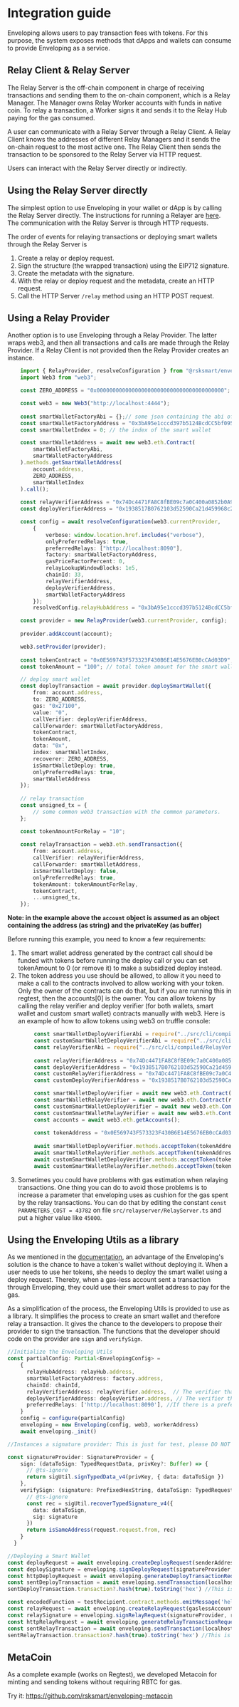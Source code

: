 # Integration guide

Enveloping allows users to pay transaction fees with tokens. For this purpose, the system exposes methods that dApps and wallets can consume to provide Enveloping as a service.

## Relay Client & Relay Server

The Relay Server is the off-chain component in charge of receiving transactions and sending them to the on-chain component, which is a Relay Manager. The Manager owns Relay Worker accounts with funds in native coin. To relay a transaction, a Worker signs it and sends it to the Relay Hub paying for the gas consumed.

A user can communicate with a Relay Server through a Relay Client. A Relay Client knows the addresses of different Relay Managers and it sends the on-chain request to the most active one. The Relay Client then sends the transaction to be sponsored to the Relay Server via HTTP request.

Users can interact with the Relay Server directly or indirectly.

## Using the Relay Server directly

The simplest option to use Enveloping in your wallet or dApp is by calling the Relay Server directly. The instructions for running a Relayer are [here](launching_enveloping.md#run-a-relay-server-locally). The communication with the Relay Server is through HTTP requests.

The order of events for relaying transactions or deploying smart wallets through the Relay Server is
1. Create a relay or deploy request.
2. Sign the structure (the wrapped transaction) using the EIP712 signature.
3. Create the metadata with the signature.
4. With the relay or deploy request and the metadata, create an HTTP request.
5. Call the HTTP Server `/relay` method using an HTTP POST request.

## Using a Relay Provider

Another option is to use Enveloping through a Relay Provider. The latter wraps web3, and then all transactions and calls are made through the Relay Provider. If a Relay Client is not provided then the Relay Provider creates an instance.

```typescript
    import { RelayProvider, resolveConfiguration } from "@rsksmart/enveloping";
    import Web3 from "web3";

    const ZERO_ADDRESS = "0x0000000000000000000000000000000000000000";

    const web3 = new Web3("http://localhost:4444");
    
    const smartWalletFactoryAbi = {};// some json containing the abi of the smart wallet factory contract.
    const smartWalletFactoryAddress = "0x3bA95e1cccd397b5124BcdCC5bf0952114E6A701"; // the smart wallet factort contract address (can be retrieved from the summary of the deployment).
    const smartWalletIndex = 0; // the index of the smart wallet

    const smartWalletAddress = await new web3.eth.Contract(
        smartWalletFactoryAbi,
        smartWalletFactoryAddress
    ).methods.getSmartWalletAddress(
        account.address,
        ZERO_ADDRESS,
        smartWalletIndex
    ).call();
    
    const relayVerifierAddress = "0x74Dc4471FA8C8fBE09c7a0C400a0852b0A9d04b2"; // the relay verifier contract address (can be retrieved from the summary of the deployment).
    const deployVerifierAddress = "0x1938517B0762103d52590Ca21d459968c25c9E67"; // the deploy verifier contract address (can be retrieved from the summary of the deployment).

    const config = await resolveConfiguration(web3.currentProvider,
        {
            verbose: window.location.href.includes("verbose"),
            onlyPreferredRelays: true,
            preferredRelays: ["http://localhost:8090"],
            factory: smartWalletFactoryAddress,
            gasPriceFactorPercent: 0,
            relayLookupWindowBlocks: 1e5,
            chainId: 33,
            relayVerifierAddress,
            deployVerifierAddress,
            smartWalletFactoryAddress
        });
        resolvedConfig.relayHubAddress = "0x3bA95e1cccd397b5124BcdCC5bf0952114E6A701"; // the relay hub contract address (can be retrieved from the summary of the deployment).

    const provider = new RelayProvider(web3.currentProvider, config);
    
    provider.addAccount(account);

    web3.setProvider(provider);
    
    const tokenContract = "0x0E569743F573323F430B6E14E5676EB0cCAd03D9"; // token address to use on smart wallet
    const tokenAmount = "100"; // total token amount for the smart wallet, the smart wallet address should have more than this number before calling the deploy.

    // deploy smart wallet
    const deployTransaction = await provider.deploySmartWallet({
        from: account.address,
        to: ZERO_ADDRESS,
        gas: "0x27100",
        value: "0",
        callVerifier: deployVerifierAddress,
        callForwarder: smartWalletFactoryAddress,
        tokenContract,
        tokenAmount,
        data: "0x",
        index: smartWalletIndex,
        recoverer: ZERO_ADDRESS,
        isSmartWalletDeploy: true,
        onlyPreferredRelays: true,
        smartWalletAddress
    });
    
    // relay transaction
    const unsigned_tx = {
        // some common web3 transaction with the common parameters.
    };

    const tokenAmountForRelay = "10";
    
    const relayTransaction = web3.eth.sendTransaction({
        from: account.address,
        callVerifier: relayVerifierAddress,
        callForwarder: smartWalletAddress,
        isSmartWalletDeploy: false,
        onlyPreferredRelays: true,
        tokenAmount: tokenAmountForRelay,
        tokenContract,
        ...unsigned_tx,
    });
```

**Note: in the example above the `account` object is assumed as an object containing the address (as string) and 
the privateKey (as buffer)**

Before running this example, you need to know a few requirements:

1. The smart wallet address generated by the contract call should be funded with tokens before running the deploy call or
   you can set tokenAmount to 0 (or remove it) to make a subsidized deploy instead.
2. The token address you use should be allowed, to allow it you need to make a call to the contracts involved to allow
   working with your token. 
   Only the owner of the contracts can do that, but if you are running this in regtest, then the accounts[0]
   is the owner.
   You can allow tokens by calling the relay verifier and deploy verifier (for both wallets, smart wallet and custom smart wallet) contracts manually with web3.
   Here is an example of how to allow tokens using web3 on truffle console:
   ```typescript
        const smartWalletDeployVerifierAbi = require("../src/cli/compiled/DeployVerifier.json").abi;
        const customSmartWalletDeployVerifierAbi = require("../src/cli/compiled/CustomSmartWalletDeployVerifier.json").abi;
        const relayVerifierAbi = require("../src/cli/compiled/RelayVerifier.json").abi;
        
        const relayVerifierAddress = "0x74Dc4471FA8C8fBE09c7a0C400a0852b0A9d04b2"; // the relay verifier contract address (can be retrieved from the summary of the deployment).
        const deployVerifierAddress = "0x1938517B0762103d52590Ca21d459968c25c9E67"; // the deploy verifier contract address (can be retrieved from the summary of the deployment).
        const customRelayVerifierAddress = "0x74Dc4471FA8C8fBE09c7a0C400a0852b0A9d04b2"; // the custom smart wallet relay verifier contract address (can be retrieved from the summary of the deployment).
        const customDeployVerifierAddress = "0x1938517B0762103d52590Ca21d459968c25c9E67"; // the custom smart wallet deploy verifier contract address (can be retrieved from the summary of the deployment).

        const smartWalletDeployVerifier = await new web3.eth.Contract(smartWalletDeployVerifierAbi, deployVerifierAddress);
        const smartWalletRelayVerifier = await new web3.eth.Contract(relayVerifierAbi, relayVerifierAddress);
        const customSmartWalletDeployVerifier = await new web3.eth.Contract(customSmartWalletDeployVerifierAbi, customDeployVerifierAddress);
        const customSmartWalletRelayVerifier = await new web3.eth.Contract(relayVerifierAbi, customRelayVerifierAddress);
        const accounts = await web3.eth.getAccounts();
        
        const tokenAddress = "0x0E569743F573323F430B6E14E5676EB0cCAd03D9"; // token address to allow
    
        await smartWalletDeployVerifier.methods.acceptToken(tokenAddress).send({from: accounts[0]});
        await smartWalletRelayVerifier.methods.acceptToken(tokenAddress).send({from: accounts[0]});
        await customSmartWalletDeployVerifier.methods.acceptToken(tokenAddress).send({from: accounts[0]});
        await customSmartWalletRelayVerifier.methods.acceptToken(tokenAddress).send({from: accounts[0]});
   ```
3. Sometimes you could have problems with gas estimation when relaying transactions. One thing you can do to
avoid those problems is to increase a parameter that enveloping uses as cushion for the gas spent by the relay transactions.
   You can do that by editing the constant `const PARAMETERS_COST = 43782` on file `src/relayserver/RelayServer.ts` and put a higher value
   like `45000`.

## Using the Enveloping Utils as a library

As we mentioned in the [documentation](), an advantage of the Enveloping's solution is the chance to have a token's wallet without deploying it. When a user needs to use her tokens, she needs to deploy the smart wallet using a deploy request. Thereby, when a gas-less account sent a transaction through Enveloping, they could use their smart wallet address to pay for the gas.

As a simplification of the process, the Enveloping Utils is provided to use as a library. It simplifies the process to create an smart wallet and therefore relay a transaction. It gives the chance to the developers to propose their provider to sign the transaction. The functions that the developer should code on the provider are `sign` and `verifySign`.

```typescript
//Initialize the Enveloping Utils
const partialConfig: Partial<EnvelopingConfig> =
    {
      relayHubAddress: relayHub.address,
      smartWalletFactoryAddress: factory.address,
      chainId: chainId,
      relayVerifierAddress: relayVerifier.address,  // The verifier that will verify the relayed transaction
      deployVerifierAddress: deployVerifier.address, // The verifier that will verify the smart wallet deployment
      preferredRelays: ['http://localhost:8090'], //If there is a preferred relay server.
    }
    config = configure(partialConfig)
    enveloping = new Enveloping(config, web3, workerAddress)
    await enveloping._init()

//Instances a signature provider: This is just for test, please DO NOT use in production.

const signatureProvider: SignatureProvider = {
    sign: (dataToSign: TypedRequestData, privKey?: Buffer) => {
      // @ts-ignore
      return sigUtil.signTypedData_v4(privKey, { data: dataToSign })
    },
    verifySign: (signature: PrefixedHexString, dataToSign: TypedRequestData, request: RelayRequest|DeployRequest) => {
      // @ts-ignore
      const rec = sigUtil.recoverTypedSignature_v4({
        data: dataToSign,
        sig: signature
      })
      return isSameAddress(request.request.from, rec)
    }
  }

//Deploying a Smart Wallet
const deployRequest = await enveloping.createDeployRequest(senderAddress, deploymentGasLimit, tokenContract, tokenAmount, tokenGas, gasPrice, index)
const deploySignature = enveloping.signDeployRequest(signatureProvider, deployRequest)
const httpDeployRequest = await enveloping.generateDeployTransactionRequest(deploySignature, deployRequest)
const sentDeployTransaction = await enveloping.sendTransaction(localhost, httpDeployRequest)
sentDeployTransaction.transaction?.hash(true).toString('hex') //This is used to get the transaction hash

const encodedFunction = testRecipient.contract.methods.emitMessage('hello world').encodeABI()
const relayRequest = await enveloping.createRelayRequest(gaslessAccount.address, testRecipient.address, smartWalletAddress, encodedFunction, gasLimit, tokenContract, tokenAmount, tokenGas)
const relaySignature = enveloping.signRelayRequest(signatureProvider, relayRequest, gaslessAccount.privateKey)
const httpRelayRequest = await enveloping.generateRelayTransactionRequest(relaySignature, relayRequest)
const sentRelayTransaction = await enveloping.sendTransaction(localhost, httpRelayRequest)
sentRelayTransaction.transaction?.hash(true).toString('hex') //This is used to get the transaction hash
```

## MetaCoin

As a complete example (works on Regtest), we developed Metacoin for minting and sending tokens without requiring RBTC for gas.

Try it: https://github.com/rsksmart/enveloping-metacoin
